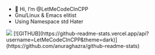 - 👋 Hi, I’m @LetMeCodeCInCPP
- Gnu/Linux & Emacs elitist
- Using Namespace std Hater

<img src="https://github-readme-stats.vercel.app/api/top-langs/?username=LetMeCodeCInCPP" />
[![GITHUB](https://github-readme-stats.vercel.app/api?username=LetMeCodeCInCPP&theme=dark)](https://github.com/anuraghazra/github-readme-stats)

<!---
LetMeCodeCInCPP/LetMeCodeCInCPP is a ✨ special ✨ repository because its `README.md` (this file) appears on your GitHub profile.
You can click the Preview link to take a look at your changes.
--->
